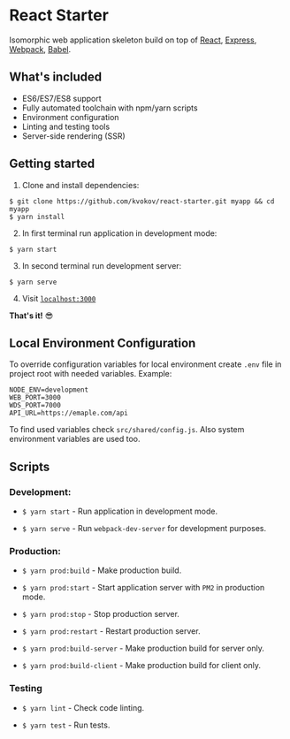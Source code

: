# React Starter

Isomorphic web application skeleton build on top of [React](https://reactjs.org), [Express](http://expressjs.com), [Webpack](https://webpack.js.org/), [Babel](https://babeljs.io/).

## What's included

- ES6/ES7/ES8 support
- Fully automated toolchain with npm/yarn scripts
- Environment configuration
- Linting and testing tools
- Server-side rendering (SSR)

## Getting started

1. Clone and install dependencies:

```
$ git clone https://github.com/kvokov/react-starter.git myapp && cd myapp
$ yarn install
```

2. In first terminal run application in development mode:

```
$ yarn start
```

3. In second terminal run development server:

```
$ yarn serve
```

4. Visit [`localhost:3000`](http://localhost:3000)

**That's it!** :sunglasses:

## Local Environment Configuration

To override configuration variables for local environment create `.env` file in project root with needed variables. Example:

```
NODE_ENV=development
WEB_PORT=3000
WDS_PORT=7000
API_URL=https://emaple.com/api
```

To find used variables check `src/shared/config.js`. Also system environment variables are used too.

## Scripts

### Development:

* `$ yarn start` - Run application in development mode.

* `$ yarn serve` - Run `webpack-dev-server` for development purposes.

### Production:

* `$ yarn prod:build` - Make production build.

* `$ yarn prod:start` - Start application server with `PM2` in production mode.

* `$ yarn prod:stop` - Stop production server.

* `$ yarn prod:restart` - Restart production server.

* `$ yarn prod:build-server` - Make production build for server only.

* `$ yarn prod:build-client` - Make production build for client only.

### Testing

* `$ yarn lint` - Check code linting.

* `$ yarn test` - Run tests.
